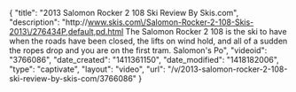 {
    "title": "2013 Salomon Rocker 2 108 Ski Review By Skis.com",
    "description": "http:\/\/www.skis.com\/Salomon-Rocker-2-108-Skis-2013\/276434P,default,pd.html  The Salomon Rocker 2 108 is the ski to have when the roads have been closed, the lifts on wind hold, and all of a sudden the ropes drop and you are on the first tram. Salomon's Po",
    "videoid": "3766086",
    "date_created": "1411361150",
    "date_modified": "1418182006",
    "type": "captivate",
    "layout": "video",
    "url": "\/v\/2013-salomon-rocker-2-108-ski-review-by-skis-com\/3766086"
}